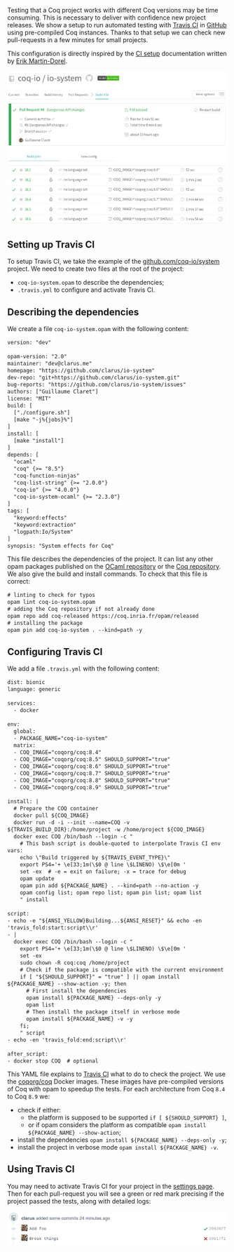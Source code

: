 Testing that a Coq project works with different Coq versions may be time consuming. This is necessary to deliver with confidence new project releases. We show a setup to run automated testing with [Travis CI](https://travis-ci.com/) in [GitHub](https://github.com/) using pre-compiled Coq instances. Thanks to that setup we can check new pull-requests in a few minutes for small projects.

This configuration is directly inspired by the [CI setup](https://github.com/coq-community/docker-coq/wiki/CI-setup) documentation written by [Erik Martin-Dorel](https://github.com/erikmd).

![Travis CI report on a pull-request](static/images/travis-ci/build-report.png "Travis CI report on a pull-request")

## Setting up Travis CI
To setup Travis CI, we take the example of the [github.com/coq-io/system](https://github.com/coq-io/system) project. We need to create two files at the root of the project:

* `coq-io-system.opam` to describe the dependencies;
* `.travis.yml` to configure and activate Travis CI.

## Describing the dependencies
We create a file `coq-io-system.opam` with the following content:

    version: "dev"

    opam-version: "2.0"
    maintainer: "dev@clarus.me"
    homepage: "https://github.com/clarus/io-system"
    dev-repo: "git+https://github.com/clarus/io-system.git"
    bug-reports: "https://github.com/clarus/io-system/issues"
    authors: ["Guillaume Claret"]
    license: "MIT"
    build: [
      ["./configure.sh"]
      [make "-j%{jobs}%"]
    ]
    install: [
      [make "install"]
    ]
    depends: [
      "ocaml"
      "coq" {>= "8.5"}
      "coq-function-ninjas"
      "coq-list-string" {>= "2.0.0"}
      "coq-io" {>= "4.0.0"}
      "coq-io-system-ocaml" {>= "2.3.0"}
    ]
    tags: [
      "keyword:effects"
      "keyword:extraction"
      "logpath:Io/System"
    ]
    synopsis: "System effects for Coq"

This file describes the dependencies of the project. It can list any other opam packages published on the [OCaml repository](https://opam.ocaml.org/) or the [Coq repository](https://github.com/coq/opam-coq-archive). We also give the build and install commands. To check that this file is correct:

    # linting to check for typos
    opam lint coq-io-system.opam
    # adding the Coq repository if not already done
    opam repo add coq-released https://coq.inria.fr/opam/released
    # installing the package
    opam pin add coq-io-system . --kind=path -y

## Configuring Travis CI
We add a file `.travis.yml` with the following content:

    dist: bionic
    language: generic

    services:
      - docker

    env:
      global:
      - PACKAGE_NAME="coq-io-system"
      matrix:
      - COQ_IMAGE="coqorg/coq:8.4"
      - COQ_IMAGE="coqorg/coq:8.5" SHOULD_SUPPORT="true"
      - COQ_IMAGE="coqorg/coq:8.6" SHOULD_SUPPORT="true"
      - COQ_IMAGE="coqorg/coq:8.7" SHOULD_SUPPORT="true"
      - COQ_IMAGE="coqorg/coq:8.8" SHOULD_SUPPORT="true"
      - COQ_IMAGE="coqorg/coq:8.9" SHOULD_SUPPORT="true"

    install: |
      # Prepare the COQ container
      docker pull ${COQ_IMAGE}
      docker run -d -i --init --name=COQ -v ${TRAVIS_BUILD_DIR}:/home/project -w /home/project ${COQ_IMAGE}
      docker exec COQ /bin/bash --login -c "
        # This bash script is double-quoted to interpolate Travis CI env vars:
        echo \"Build triggered by ${TRAVIS_EVENT_TYPE}\"
        export PS4='+ \e[33;1m(\$0 @ line \$LINENO) \$\e[0m '
        set -ex  # -e = exit on failure; -x = trace for debug
        opam update
        opam pin add ${PACKAGE_NAME} . --kind=path --no-action -y
        opam config list; opam repo list; opam pin list; opam list
        " install

    script:
    - echo -e "${ANSI_YELLOW}Building...${ANSI_RESET}" && echo -en 'travis_fold:start:script\\r'
    - |
      docker exec COQ /bin/bash --login -c "
        export PS4='+ \e[33;1m(\$0 @ line \$LINENO) \$\e[0m '
        set -ex
        sudo chown -R coq:coq /home/project
        # Check if the package is compatible with the current environment
        if [ "${SHOULD_SUPPORT}" = "true" ] || opam install ${PACKAGE_NAME} --show-action -y; then
          # First install the dependencies
          opam install ${PACKAGE_NAME} --deps-only -y
          opam list
          # Then install the package itself in verbose mode
          opam install ${PACKAGE_NAME} -v -y
        fi;
        " script
    - echo -en 'travis_fold:end:script\\r'

    after_script:
    - docker stop COQ  # optional

This YAML file explains to [Travis CI](https://travis-ci.com/) what to do to check the project. We use the [coqorg/coq](https://hub.docker.com/r/coqorg/coq) Docker images. These images have pre-compiled versions of Coq with opam to speedup the tests. For each architecture from Coq `8.4` to Coq `8.9` we:

* check if either:
  * the platform is supposed to be supported `if [ ${SHOULD_SUPPORT} ]`,
  * or if opam considers the platform as compatible `opam install ${PACKAGE_NAME} --show-action`;
* install the dependencies `opam install ${PACKAGE_NAME} --deps-only -y`;
* install the project in verbose mode `opam install ${PACKAGE_NAME} -v`.

## Using Travis CI
You may need to activate Travis CI for your project in the [settings page](https://travis-ci.com/account/repositories). Then for each pull-request you will see a green or red mark precising if the project passed the tests, along with detailed logs:

![Validated pull-request](static/images/travis-ci/pull-request.png "Commits in a pull-request")
